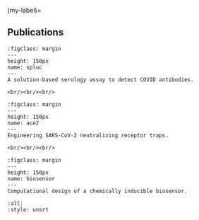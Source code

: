 <!-- #region -->
(my-label)=
## Publications


```{figure} spluc.jpg
:figclass: margin
---
height: 150px
name: spluc
---
A solution-based serology assay to detect COVID antibodies.
```

```{margin}
<br/><br/><br/>
```

```{figure} ace2.jpg
:figclass: margin
---
height: 150px
name: ace2
---
Engineering SARS-CoV-2 neutralizing receptor traps.
```

```{margin}
<br/><br/><br/>
```

```{figure} biosensor.png
:figclass: margin
---
height: 150px
name: biosensor
---
Computational design of a chemically inducible biosensor.
```


```{bibliography}
:all:
:style: unsrt
```
<!-- #endregion -->
